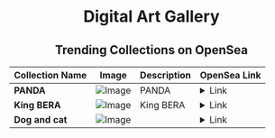 <div align="center">

# Digital Art Gallery

## Trending Collections on OpenSea

| Collection Name                       | Image                                                                                     | Description                       | OpenSea Link                                                                                          |
|---------------------------------------|-------------------------------------------------------------------------------------------|-----------------------------------|--------------------------------------------------------------------------------------------------------|
| **PANDA** | ![Image](https://i.seadn.io/s/raw/files/afa1d968052737e6e84fe7b69f11c72d.jpg?w=500&auto=format?w=200&auto=format) | PANDA | <details><summary>Link</summary>[PANDA](https://opensea.io/collection/panda-762)</details> |
| **King BERA** | ![Image](https://i.seadn.io/s/raw/files/e63ee9cc20544ff712bb5d11c2380be1.jpg?w=500&auto=format?w=200&auto=format) | King BERA | <details><summary>Link</summary>[King BERA](https://opensea.io/collection/king-bera)</details> |
| **Dog and cat** | ![Image](https://i.seadn.io/s/raw/files/7488b5a2d57104d01ef331812e002977.jpg?w=500&auto=format?w=200&auto=format) |  | <details><summary>Link</summary>[Dog and cat](https://opensea.io/collection/dog-and-cat-10)</details> |

</div>